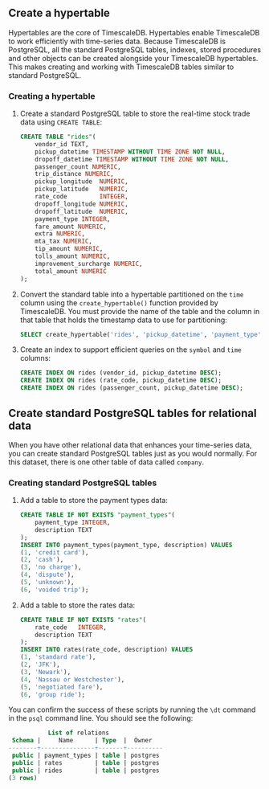 
## Create a hypertable

Hypertables are the core of TimescaleDB. Hypertables enable TimescaleDB to work
efficiently with time-series data. Because TimescaleDB is PostgreSQL, all the
standard PostgreSQL tables, indexes, stored procedures and other objects can be
created alongside your TimescaleDB hypertables. This makes creating and working
with TimescaleDB tables similar to standard PostgreSQL.

<procedure>

### Creating a hypertable

1.  Create a standard PostgreSQL table to store the real-time stock trade data
    using `CREATE TABLE`:

    ```sql
    CREATE TABLE "rides"(
        vendor_id TEXT,
        pickup_datetime TIMESTAMP WITHOUT TIME ZONE NOT NULL,
        dropoff_datetime TIMESTAMP WITHOUT TIME ZONE NOT NULL,
        passenger_count NUMERIC,
        trip_distance NUMERIC,
        pickup_longitude  NUMERIC,
        pickup_latitude   NUMERIC,
        rate_code         INTEGER,
        dropoff_longitude NUMERIC,
        dropoff_latitude  NUMERIC,
        payment_type INTEGER,
        fare_amount NUMERIC,
        extra NUMERIC,
        mta_tax NUMERIC,
        tip_amount NUMERIC,
        tolls_amount NUMERIC,
        improvement_surcharge NUMERIC,
        total_amount NUMERIC
    );
    ```

1.  Convert the standard table into a hypertable partitioned on the `time`
    column using the `create_hypertable()` function provided by TimescaleDB. You
    must provide the name of the table and the column in that table that holds
    the timestamp data to use for partitioning:

    ```sql
    SELECT create_hypertable('rides', 'pickup_datetime', 'payment_type', 2, create_default_indexes=>FALSE);
    ```

2.  Create an index to support efficient queries on the `symbol` and `time`
    columns:

    ```sql
    CREATE INDEX ON rides (vendor_id, pickup_datetime DESC);
    CREATE INDEX ON rides (rate_code, pickup_datetime DESC);
    CREATE INDEX ON rides (passenger_count, pickup_datetime DESC);
    ```

</procedure>

## Create standard PostgreSQL tables for relational data

When you have other relational data that enhances your time-series data, you can
create standard PostgreSQL tables just as you would normally. For this dataset,
there is one other table of data called `company`.

<procedure>

### Creating standard PostgreSQL tables

1.  Add a table to store the payment types data:

    ```sql
    CREATE TABLE IF NOT EXISTS "payment_types"(
        payment_type INTEGER,
        description TEXT
    );
    INSERT INTO payment_types(payment_type, description) VALUES
    (1, 'credit card'),
    (2, 'cash'),
    (3, 'no charge'),
    (4, 'dispute'),
    (5, 'unknown'),
    (6, 'voided trip');
    ```

1.  Add a table to store the rates data:

    ```sql
    CREATE TABLE IF NOT EXISTS "rates"(
        rate_code   INTEGER,
        description TEXT
    );
    INSERT INTO rates(rate_code, description) VALUES
    (1, 'standard rate'),
    (2, 'JFK'),
    (3, 'Newark'),
    (4, 'Nassau or Westchester'),
    (5, 'negotiated fare'),
    (6, 'group ride');
    ```

</procedure>

You can confirm the success of these scripts by running the `\dt` command
in the `psql` command line. You should see the following:

```sql
           List of relations
 Schema |     Name      | Type  |  Owner
--------+---------------+-------+----------
 public | payment_types | table | postgres
 public | rates         | table | postgres
 public | rides         | table | postgres
(3 rows)
```

